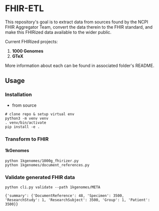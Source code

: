 # FHIR-ETL
This repository's goal is to extract data from sources found by the NCPI FHIR Aggregator Team, convert the data therein to the FHIR standard, and make this FHIRized data available to the wider public.

Current FHIRized projects: 
1. **1000 Genomes** 
2. **GTeX**

More information about each can be found in associated folder's README.


## Usage 

### Installation

- from source 
```commandline
# clone repo & setup virtual env
python3 -m venv venv
. venv/bin/activate
pip install -e .
```

### Transform to FHIR 

#### 1kGenomes
```commandline
python 1kgenomes/1000g_fhirizer.py
python 1kgenomes/document_references.py
```

### Validate generated FHIR data

```commandline
python cli.py validate --path 1kgenomes/META

{'summary': {'DocumentReference': 48, 'Specimen': 3500, 'ResearchStudy': 1, 'ResearchSubject': 3500, 'Group': 1, 'Patient': 3500}}
```
